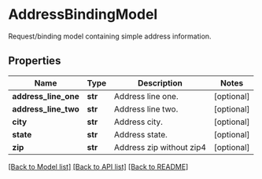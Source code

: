 # AddressBindingModel

Request/binding model containing simple address information.
## Properties
Name | Type | Description | Notes
------------ | ------------- | ------------- | -------------
**address_line_one** | **str** | Address line one. | [optional] 
**address_line_two** | **str** | Address line two. | [optional] 
**city** | **str** | Address city. | [optional] 
**state** | **str** | Address state. | [optional] 
**zip** | **str** | Address zip without zip4 | [optional] 

[[Back to Model list]](../README.md#documentation-for-models) [[Back to API list]](../README.md#documentation-for-api-endpoints) [[Back to README]](../README.md)



